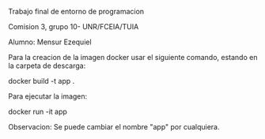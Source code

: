Trabajo final de entorno de programacion

Comision 3, grupo 10- UNR/FCEIA/TUIA

Alumno: Mensur Ezequiel

Para la creacion de la imagen docker usar el siguiente comando, estando en la carpeta de descarga:

docker build -t app .

Para ejecutar la imagen:

docker run -it app

Observacion: Se puede cambiar el nombre "app" por cualquiera.
